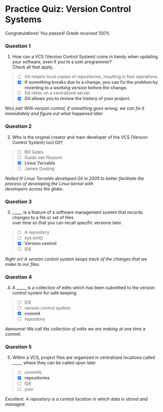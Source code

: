 # Practice Quiz: Version Control Systems

*Congratulations! You passed! Grade received 100%*

### Question 1

1. How can a VCS (Version Control System) come in handy when updating your software, even if you’re a solo programmer?\
Check all that apply.

> - [ ] Git retains local copies of repositories, resulting in fast operations.
> - [x] **If something breaks due to a change, you can fix the problem by reverting to a working version before the change.**
> - [ ] Git relies on a centralized server.
> - [x] **Git allows you to review the history of your project.**

*Nice job! With version control, if something goes wrong, we can fix it immediately and figure out what happened later.*

### Question 2

2. Who is the original creator and main developer of the VCS (Version Control System) tool Git?

> - [ ] Bill Gates
> - [ ] Guido van Rossum
> - [x] **Linus Torvalds**
> - [ ] James Gosling

*Nailed it! Linus Torvalds developed Git in 2005 to better facilitate the process of developing the Linux kernel with*\
*developers across the globe.*

### Question 3

3. _____ is a feature of a software management system that records changes to a file or set of files\
 over time so that you can recall specific versions later.

> - [ ] A repository
> - [ ] sys.exit()
> - [x] **Version control**
> - [ ] IDE

*Right on! A version control system keeps track of the changes that we make to our files.*

### Question 4

4. A _____ is a collection of edits which has been submitted to the version control system for safe keeping.

> - [ ] IDE
> - [ ] version control system
> - [x] **commit**
> - [ ] repository

*Awesome! We call the collection of edits we are making at one time a commit.*

### Question 5

5. Within a VCS, project files are organized in centralized locations called _____ where they can be called upon later.

> - [ ] commits
> - [x] **repositories**
> - [ ] IDE
> - [ ] yum

*Excellent. A repository is a central location in which data is stored and managed.*